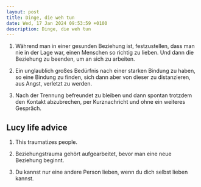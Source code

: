 ```yaml
---
layout: post
title: Dinge, die weh tun
date: Wed, 17 Jan 2024 09:53:59 +0100
description: Dinge, die weh tun
---
```


1. Während man in einer gesunden Beziehung ist, festzustellen, dass man nie in der Lage war, einen Menschen so richtig zu lieben.
   Und dann die Beziehung zu beenden, um an sich zu arbeiten.

2. Ein unglaublich großes Bedürfnis nach einer starken Bindung zu haben, so eine Bindung zu finden, sich dann aber von dieser zu distanzieren, aus Angst, verletzt zu werden.

3. Nach der Trennung befreundet zu bleiben und dann spontan trotzdem den Kontakt abzubrechen, per Kurznachricht und ohne ein weiteres Gespräch.

## Lucy life advice

1. This traumatizes people.

2. Beziehungstrauma gehört aufgearbeitet, bevor man eine neue Beziehung beginnt.

3. Du kannst nur eine andere Person lieben, wenn du dich selbst lieben kannst.
